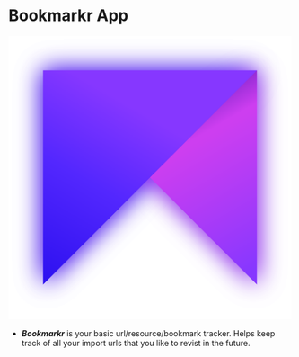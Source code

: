 # Bookmarkr App

![bookmarkr Logo](assets/images/icon.png)

- **_Bookmarkr_** is your basic url/resource/bookmark tracker. Helps keep track of all your import urls that you like to revist in the future.
